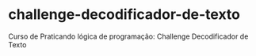 # challenge-decodificador-de-texto
Curso de Praticando lógica de programação: Challenge Decodificador de Texto

